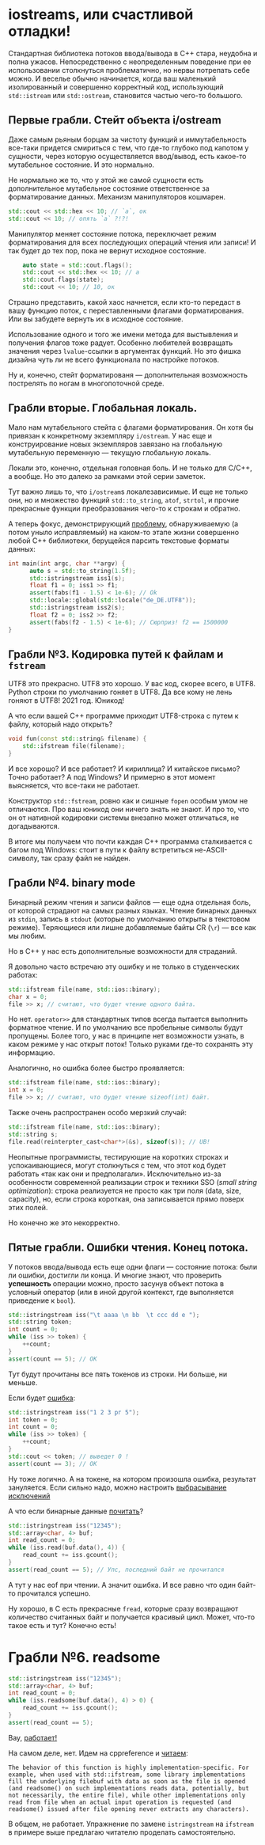 # iostreams, или счастливой отладки!

Стандартная библиотека потоков ввода/вывода в C++ стара, неудобна и полна ужасов.
Непосредственно с неопределенным поведение при ее использовании столкнуться проблематично, но нервы потрепать себе можно. И веселье обычно начинается, когда ваш маленький изолированный и совершенно корректный код, использующий `std::istream` или `std::ostream`, становится частью чего-то большого.

## Первые грабли. Стейт объекта i/ostream

Даже самым рьяным борцам за чистоту функций и иммутабельность все-таки придется
смириться с тем, что где-то глубоко под капотом у сущности, через которую осуществляется
ввод/вывод, есть какое-то мутабельное состояние. И это нормально.

Не нормально же то, что у этой же самой сущности есть дополнительное мутабельное состояние
ответственное за форматирование данных. Механизм манипуляторов кошмарен.

```C++
std::cout << std::hex << 10; // `a`, ок
std::cout << 10; // опять `a` ?!?!
```

Манипулятор меняет состояние потока, переключает режим форматирования для всех последующих
операций чтения или записи! И так будет до тех пор, пока не вернут исходное состояние.

```C++
    auto state = std::cout.flags();
    std::cout << std::hex << 10; // a
    std::cout.flags(state);
    std::cout << 10; // 10, ок
```

Страшно представить, какой хаос начнется, если кто-то передаст в вашу функцию
поток, с переставленными флагами форматирования. Или вы забудете вернуть их в исходное
состояние. 

Использование одного и того же имени метода для выстывления и получения флагов
тоже радует. Особенно любителей возвращать значения через `lvalue`-ссылки в аргументах функций. Но это фишка дизайна чуть ли не всего функционала по настройке потоков.

Ну и, конечно, стейт форматированя — дополнительная возможность пострелять по ногам в многопоточной среде.

## Грабли вторые. Глобальная локаль.

Мало нам мутабельного стейта с флагами форматирования. Он хотя бы привязан к конкретному экземпляру `i/ostream`. У нас еще и конструирование новых экземпляров завязано на глобальную мутабельную переменную — текущую глобальную локаль.

Локали это, конечно, отдельная головная боль. И не только для C/C++, а вообще.
Но это далеко за рамками этой серии заметок.

Тут важно лишь то, что `i/ostream`s локалезависимые. И еще не только они, но и множество 
функций `std::to_string`, `atof`, `strtol`, и прочие прекрасные функции преобразования чего-то к строкам и обратно.

А теперь фокус, демонстрирующий [проблему](https://rextester.com/YNIVO68121), обнаруживаемую (а потом уныло исправляемый) на каком-то этапе жизни совершенно любой C++ библиотеки, берущейся парсить текстовые форматы данных:

```C++
int main(int argc, char **argv) {
      auto s = std::to_string(1.5f);
      std::istringstream iss1(s);
      float f1 = 0; iss1 >> f1;
      assert(fabs(f1 - 1.5) < 1e-6); // Ok
      std::locale::global(std::locale("de_DE.UTF8"));
      std::istringstream iss2(s);
      float f2 = 0; iss2 >> f2;
      assert(fabs(f2 - 1.5) < 1e-6); // Сюрприз! f2 == 1500000
}
```


## Грабли №3. Кодировка путей к файлам и `fstream`

UTF8 это прекрасно. UTF8 это хорошо. У вас код, скорее всего, в UTF8. Python
строки по умолчанию гоняет в UTF8. Да все кому не лень гоняют в UTF8! 2021 год. Юникод!

А что если вашей C++ программе приходит UTF8-строка 
с путем к файлу, который надо открыть?


```C++
void fun(const std::string& filename) {
    std::ifstream file(filename);
}
```

И все хорошо? И все работает? И кириллица? И китайское письмо? Точно работает?
А под Windows? И примерно в этот момент выясняется, что все-таки не работает.

Конструктор `std::fstream`, ровно как и сишные `fopen` особым умом не отличаются.
Про ваш юникод они ничего знать не знают. И про то, что он от нативной кодировки системы
внезапно может отличаться, не догадываются.

В итоге мы получаем что почти каждая C++ программа сталкивается с багом под Windows: 
стоит в пути к файлу встретиться не-ASCII-символу, так сразу файл не найден.

## Грабли №4. binary mode

Бинарный режим чтения и записи файлов — еще одна отдельная боль, от которой
страдают на самых разных языках. Чтение бинарных данных из `stdin`, запись в `stdout` (которые по умолчанию открыты в текстовом режиме). Теряющиеся или лишне добавляемые байты CR (`\r`) — все как мы любим.

Но в C++ у нас есть дополнительные возможности для страданий.

Я довольно часто встречаю эту ошибку и не только в студенческих работах:

```C++
std::ifstream file(name, std::ios::binary);
char x = 0;
file >> x; // считают, что будет чтение одного байта.
```

Но нет. `operator>>` для стандартных типов всегда пытается выполнить форматное чтение.
И по умолчанию все пробельные символы будут пропущены. Более того, у нас в принципе
нет возможности узнать, в каком режиме у нас открыт поток! Только руками где-то сохранять
эту информацию.

Аналогично, но ошибка более быстро проявляется:

```C++
std::ifstream file(name, std::ios::binary);
int x = 0;
file >> x; // считают, что будет чтение sizeof(int) байт.
```

Также очень распространен особо мерзкий случай:

```C++
std::ifstream file(name, std::ios::binary);
std::string s;
file.read(reinterpter_cast<char*>(&s), sizeof(s)); // UB!
```

Неопытные программисты, тестирующие на коротких строках и успокаивающиеся, могут
столкнуться с тем, что этот код будет работать «так как они и предполагали». Исключительно
из-за особенности современной реализации строк и техники SSO (_small string optimization_):
строка реализуется не просто как три поля (data, size, capacity), но, если строка короткая, она 
записывается прямо поверх этих полей.

Но конечно же это некорректно.

## Пятые грабли. Ошибки чтения. Конец потока.

У потоков ввода/вывода есть еще одни флаги — состояние потока: были ли ошибки,
достигли ли конца. И многие знают, что проверить __успешность__ операции можно, просто засунув объект
потока в условный оператор (или в иной другой контекст, где выполняется приведение к `bool`).

```C++
std::istringstream iss("\t aaaa \n bb  \t ccc dd e ");
std::string token;
int count = 0;
while (iss >> token) {
    ++count;
}
assert(count == 5); // OK
```

Тут будут прочитаны все пять токенов из строки. Ни больше, ни меньше.

Если будет [ошибка](https://godbolt.org/z/cYcGo5W89):

```C++
std::istringstream iss("1 2 3 рг 5");
int token = 0;
int count = 0;
while (iss >> token) {
    ++count;
}
std::cout << token; // выведет 0 ! 
assert(count == 3); // OK
```

Ну тоже логично. А на токене, на котором произошла ошибка, результат зануляется.
Если сильно надо, можно настроить [выбрасывание исключений](https://en.cppreference.com/w/cpp/io/basic_ios/exceptions)

А что если бинарные данные [почитать](https://godbolt.org/z/4dMEabM59)?

```C++
std::istringstream iss("12345");
std::array<char, 4> buf;
int read_count = 0;
while (iss.read(buf.data(), 4)) {
    read_count += iss.gcount();
}
assert(read_count == 5); // Упс, последний байт не прочитался
```

А тут у нас eof при чтении. А значит ошибка. И все равно что один байт-то прочитался успешно.

Ну хорошо, в C есть прекрасные `fread`, которые сразу возвращают количество считанных байт и получается красивый цикл.
Может, что-то такое есть и тут? Конечно есть!


# Грабли №6. readsome

```C++
std::istringstream iss("12345");
std::array<char, 4> buf;
int read_count = 0;
while (iss.readsome(buf.data(), 4) > 0) {
    read_count += iss.gcount();
}
assert(read_count == 5);
```
Вау, [работает!](https://godbolt.org/z/4KbGrdbcW)


На самом деле, нет. Идем на cppreference и [читаем](https://en.cppreference.com/w/cpp/io/basic_istream/readsome):

```
The behavior of this function is highly implementation-specific. For example, when used with std::ifstream, some library implementations fill the underlying filebuf with data as soon as the file is opened (and readsome() on such implementations reads data, potentially, but not necessarily, the entire file), while other implementations only read from file when an actual input operation is requested (and readsome() issued after file opening never extracts any characters).
```

В общем, не работает. Упражнение по замене `istringstream` на `ifstream` в примере выше предлагаю читателю проделать самостоятельно.


